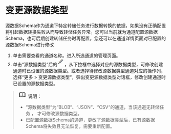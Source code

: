 # 变更源数据类型<a name="dayu_01_0206"></a>

源数据Schema作为通道下特定转储任务进行数据转换的依据，如果没有正确配置将引起数据转换失败从而导致转储任务异常。您可以当前就为通道配置源数据Schema，也可后期创建转储任务时再配置。您还可以在通道详情页面对已配置的源数据Schema进行修改

1.  单击需要查看的通道名称。进入所选通道的管理页面。
2.  单击“源数据类型“后的![](figures/Snap7.jpg)，从下拉框中选择对应的源数据类型，可修改创建通道时已设置的源数据类型。或者选择待修改源数据类型通道对应的操作列，选择“更多  \>  变更源数据类型“，弹出变更源数据类型对话框，修改创建通道时已设置的源数据类型。

>![](public_sys-resources/icon-note.gif) **说明：**   
>-   “源数据类型“为“BLOB“、“JSON“、“CSV“的通道，当该通道无转储任务 ， 才可修改源数据类型。  
>-   已配置源数据Schema的通道，更改了源数据类型后，已有源数据Schema将失效且无法恢复，需要重新配置。  

